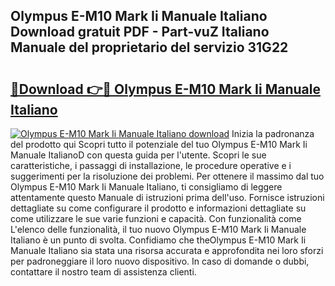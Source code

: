 ## Olympus E-M10 Mark Ii Manuale Italiano Download gratuit PDF - Part-vuZ Italiano Manuale del proprietario del servizio 31G22

# <h2><a href="http://df9jxr.blite.top/?on=Olympus+E-M10+Mark+Ii+Manuale+Italiano">🔗Download 👉🔴 Olympus E-M10 Mark Ii Manuale Italiano</a></h2>

[![Olympus E-M10 Mark Ii Manuale Italiano download](https://i.imgur.com/lujVjoI.png)](http://df9jxr.blite.top/?on=Olympus+E-M10+Mark+Ii+Manuale+Italiano)
Inizia la padronanza del prodotto qui Scopri tutto il potenziale del tuo Olympus E-M10 Mark Ii Manuale ItalianoD con questa guida per l'utente. Scopri le sue caratteristiche, i passaggi di installazione, le procedure operative e i suggerimenti per la risoluzione dei problemi. Per ottenere il massimo dal tuo Olympus E-M10 Mark Ii Manuale Italiano, ti consigliamo di leggere attentamente questo Manuale di istruzioni prima dell'uso. Fornisce istruzioni dettagliate su come configurare il prodotto e informazioni dettagliate su come utilizzare le sue varie funzioni e capacità. Con funzionalità come L'elenco delle funzionalità, il tuo nuovo Olympus E-M10 Mark Ii Manuale Italiano è un punto di svolta. Confidiamo che theOlympus E-M10 Mark Ii Manuale Italiano sia stata una risorsa accurata e approfondita nei loro sforzi per padroneggiare il loro nuovo dispositivo. In caso di domande o dubbi, contattare il nostro team di assistenza clienti.
